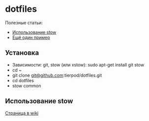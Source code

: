 # dotfiles
Полезные статьи:
 * [Использование stow](http://taihen.org/managing-dotfiles-with-gnu-stow/)
 * [Ещё один пример](http://kianmeng.org/blog/2014/03/08/using-gnu-stow-to-manage-your-dotfiles/)

## Установка
 * Зависимости: git, stow (или xstow): sudo apt-get install git stow
 * cd ~
 * git clone git@github.com:tierpod/dotfiles.git
 * cd dotfiles
 * stow common

## Использование stow
[Страница в wiki](Wiki/stow)
